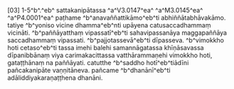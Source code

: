 [03] 1-5^b^.^eb^ sattakanipātassa ^a^V3.0147^ea^ ^a^M3.0145^ea^ ^a^P4.0001^ea^  paṭhame ^b^anavaññattikāmo^eb^ti abhiññātabhāvakāmo. tatiye ^b^yoniso  vicine dhamma^eb^nti upāyena catusaccadhammaṃ vicināti. ^b^paññāyatthaṃ  vipassatī^eb^ti sahavipassanāya maggapaññāya saccadhammaṃ vipassati.  ^b^pajjotassevā^eb^ti dīpasseva. ^b^vimokkho hoti cetaso^eb^ti  tassa imehi balehi samannāgatassa khīṇāsavassa dīpanibbānaṃ viya  carimakacittassa vatthārammaṇehi vimokkho hoti, gataṭṭhānaṃ na  paññāyati. catutthe ^b^saddho hotī^eb^tiādīni pañcakanipāte  vaṇṇitāneva. pañcame ^b^dhanānī^eb^ti adāliddiyakaraṇaṭṭhena dhanāni.